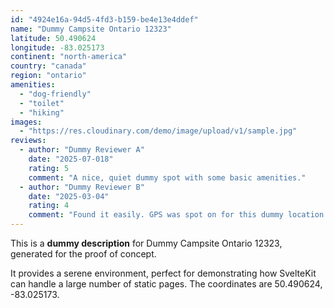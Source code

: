 ```yaml
---
id: "4924e16a-94d5-4fd3-b159-be4e13e4ddef"
name: "Dummy Campsite Ontario 12323"
latitude: 50.490624
longitude: -83.025173
continent: "north-america"
country: "canada"
region: "ontario"
amenities:
  - "dog-friendly"
  - "toilet"
  - "hiking"
images:
  - "https://res.cloudinary.com/demo/image/upload/v1/sample.jpg"
reviews:
  - author: "Dummy Reviewer A"
    date: "2025-07-018"
    rating: 5
    comment: "A nice, quiet dummy spot with some basic amenities."
  - author: "Dummy Reviewer B"
    date: "2025-03-04"
    rating: 4
    comment: "Found it easily. GPS was spot on for this dummy location."
---
```


This is a **dummy description** for Dummy Campsite Ontario 12323, generated for the proof of concept.

It provides a serene environment, perfect for demonstrating how SvelteKit can handle a large number of static pages. The coordinates are 50.490624, -83.025173.
